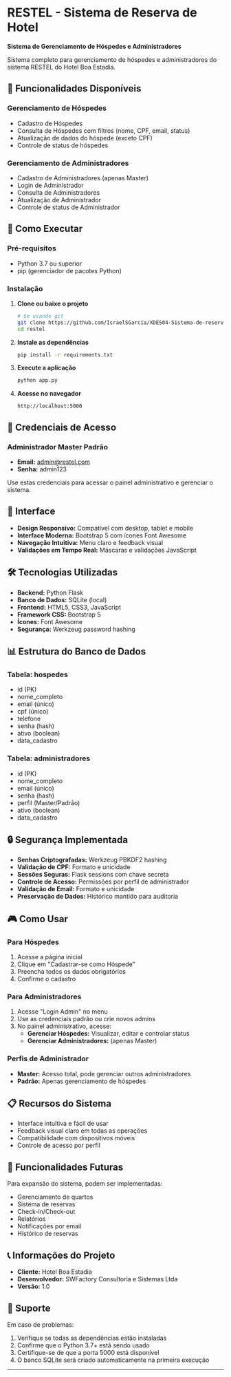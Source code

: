# RESTEL - Sistema de Reserva de Hotel

**Sistema de Gerenciamento de Hóspedes e Administradores**

Sistema completo para gerenciamento de hóspedes e administradores do sistema RESTEL do Hotel Boa Estadia.

## 🎯 Funcionalidades Disponíveis

### Gerenciamento de Hóspedes
- Cadastro de Hóspedes
- Consulta de Hóspedes com filtros (nome, CPF, email, status)
- Atualização de dados do hóspede (exceto CPF)
- Controle de status de hóspedes

### Gerenciamento de Administradores
- Cadastro de Administradores (apenas Master)
- Login de Administrador
- Consulta de Administradores
- Atualização de Administrador
- Controle de status de Administrador

## 🚀 Como Executar

### Pré-requisitos
- Python 3.7 ou superior
- pip (gerenciador de pacotes Python)

### Instalação

1. **Clone ou baixe o projeto**
   ```bash
   # Se usando git
   git clone https://github.com/IsraelSGarcia/XDES04-Sistema-de-reserva-de-hotel
   cd restel
   ```

2. **Instale as dependências**
   ```bash
   pip install -r requirements.txt
   ```

3. **Execute a aplicação**
   ```bash
   python app.py
   ```

4. **Acesse no navegador**
   ```
   http://localhost:5000
   ```

## 🔐 Credenciais de Acesso

### Administrador Master Padrão
- **Email:** admin@restel.com
- **Senha:** admin123

Use estas credenciais para acessar o painel administrativo e gerenciar o sistema.

## 📱 Interface

- **Design Responsivo:** Compatível com desktop, tablet e mobile
- **Interface Moderna:** Bootstrap 5 com ícones Font Awesome
- **Navegação Intuitiva:** Menu claro e feedback visual
- **Validações em Tempo Real:** Máscaras e validações JavaScript

## 🛠️ Tecnologias Utilizadas

- **Backend:** Python Flask
- **Banco de Dados:** SQLite (local)
- **Frontend:** HTML5, CSS3, JavaScript
- **Framework CSS:** Bootstrap 5
- **Ícones:** Font Awesome
- **Segurança:** Werkzeug password hashing

## 📊 Estrutura do Banco de Dados

### Tabela: hospedes
- id (PK)
- nome_completo
- email (único)
- cpf (único)
- telefone
- senha (hash)
- ativo (boolean)
- data_cadastro

### Tabela: administradores
- id (PK)
- nome_completo
- email (único)
- senha (hash)
- perfil (Master/Padrão)
- ativo (boolean)
- data_cadastro

## 🔒 Segurança Implementada

- **Senhas Criptografadas:** Werkzeug PBKDF2 hashing
- **Validação de CPF:** Formato e unicidade
- **Sessões Seguras:** Flask sessions com chave secreta
- **Controle de Acesso:** Permissões por perfil de administrador
- **Validação de Email:** Formato e unicidade
- **Preservação de Dados:** Histórico mantido para auditoria

## 🎮 Como Usar

### Para Hóspedes
1. Acesse a página inicial
2. Clique em "Cadastrar-se como Hóspede"
3. Preencha todos os dados obrigatórios
4. Confirme o cadastro

### Para Administradores
1. Acesse "Login Admin" no menu
2. Use as credenciais padrão ou crie novos admins
3. No painel administrativo, acesse:
   - **Gerenciar Hóspedes:** Visualizar, editar e controlar status
   - **Gerenciar Administradores:** (apenas Master)

### Perfis de Administrador
- **Master:** Acesso total, pode gerenciar outros administradores
- **Padrão:** Apenas gerenciamento de hóspedes

## 📋 Recursos do Sistema

- Interface intuitiva e fácil de usar
- Feedback visual claro em todas as operações
- Compatibilidade com dispositivos móveis
- Controle de acesso por perfil

## 🔮 Funcionalidades Futuras

Para expansão do sistema, podem ser implementadas:
- Gerenciamento de quartos
- Sistema de reservas
- Check-in/Check-out
- Relatórios
- Notificações por email
- Histórico de reservas

## 📞 Informações do Projeto

- **Cliente:** Hotel Boa Estadia
- **Desenvolvedor:** SWFactory Consultoria e Sistemas Ltda
- **Versão:** 1.0

## 🐛 Suporte

Em caso de problemas:
1. Verifique se todas as dependências estão instaladas
2. Confirme que o Python 3.7+ está sendo usado
3. Certifique-se de que a porta 5000 está disponível
4. O banco SQLite será criado automaticamente na primeira execução

---
